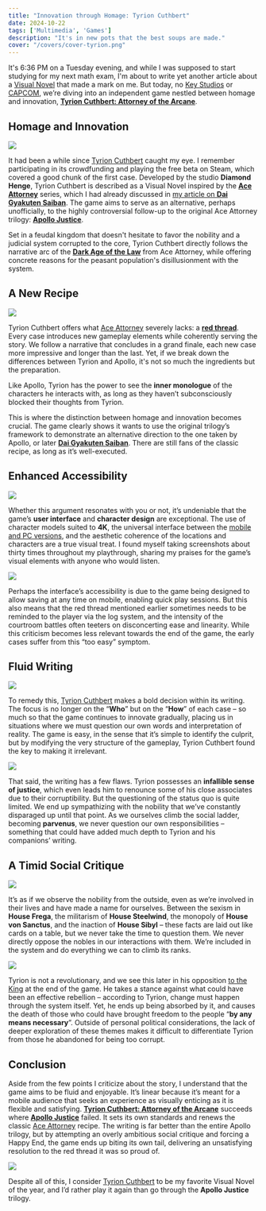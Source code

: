 ```yaml
---
title: "Innovation through Homage: Tyrion Cuthbert"
date: 2024-10-22
tags: ['Multimedia', 'Games']
description: "It's in new pots that the best soups are made."
cover: "/covers/cover-tyrion.png"
---
```


It's 6:36 PM on a Tuesday evening, and while I was supposed to start studying for my next math exam, I'm about to write yet another article about a [Visual Novel](https://en.wikipedia.org/wiki/Visual_novel) that made a mark on me. But today, no [Key Studios](https://en.wikipedia.org/wiki/Key_(company)) or [CAPCOM](https://en.wikipedia.org/wiki/Capcom), we’re diving into an independent game nestled between homage and innovation, [**Tyrion Cuthbert: Attorney of the Arcane**](https://store.steampowered.com/app/1590230/Tyrion_Cuthbert_Attorney_of_the_Arcane/).

## Homage and Innovation

![](<Tyrion+Close (1).png>)

It had been a while since [Tyrion Cuthbert](https://attorneyofthearcane.fandom.com/wiki/Tyrion_Cuthbert:_Attorney_of_the_Arcane) caught my eye. I remember participating in its crowdfunding and playing the free beta on Steam, which covered a good chunk of the first case. Developed by the studio **Diamond Henge**, Tyrion Cuthbert is described as a Visual Novel inspired by the [**Ace Attorney**](https://www.ace-attorney.com/) series, which I had already discussed in [my article on **Dai Gyakuten Saiban**](https://skoomaden.me/en/posts/dai-gyakuten-saiban). The game aims to serve as an alternative, perhaps unofficially, to the highly controversial follow-up to the original Ace Attorney trilogy: [**Apollo Justice**](https://en.wikipedia.org/wiki/Apollo_Justice:_Ace_Attorney).

Set in a feudal kingdom that doesn't hesitate to favor the nobility and a judicial system corrupted to the core, Tyrion Cuthbert directly follows the narrative arc of the [**Dark Age of the Law**](https://aceattorney.fandom.com/wiki/Dark_age_of_the_law) from Ace Attorney, while offering concrete reasons for the peasant population's disillusionment with the system.

## A New Recipe

![](image-204.png)

Tyrion Cuthbert offers what [Ace Attorney](https://www.ace-attorney.com/) severely lacks: a [**red thread**](https://www.linternaute.fr/dictionnaire/fr/definition/fil-rouge/). Every case introduces new gameplay elements while coherently serving the story. We follow a narrative that concludes in a grand finale, each new case more impressive and longer than the last. Yet, if we break down the differences between Tyrion and Apollo, it's not so much the ingredients but the preparation.

Like Apollo, Tyrion has the power to see the **inner monologue** of the characters he interacts with, as long as they haven’t subconsciously blocked their thoughts from Tyrion.

This is where the distinction between homage and innovation becomes crucial. The game clearly shows it wants to use the original trilogy’s framework to demonstrate an alternative direction to the one taken by Apollo, or later [**Dai Gyakuten Saiban**](https://skoomaden.me/en/posts/dai-gyakuten-saiban). There are still fans of the classic recipe, as long as it’s well-executed.

## Enhanced Accessibility

![](image-205.png)

Whether this argument resonates with you or not, it’s undeniable that the game’s **user interface** and **character design** are exceptional. The use of character models suited to **4K**, the universal interface between the [mobile and PC versions](https://vndb.org/v45489), and the aesthetic coherence of the locations and characters are a true visual treat. I found myself taking screenshots about thirty times throughout my playthrough, sharing my praises for the game’s visual elements with anyone who would listen.

![](image-206.png)

Perhaps the interface’s accessibility is due to the game being designed to allow saving at any time on mobile, enabling quick play sessions. But this also means that the red thread mentioned earlier sometimes needs to be reminded to the player via the log system, and the intensity of the courtroom battles often teeters on disconcerting ease and linearity. While this criticism becomes less relevant towards the end of the game, the early cases suffer from this “too easy” symptom.

## Fluid Writing

![](image-207.png)

To remedy this, [Tyrion Cuthbert](https://attorneyofthearcane.fandom.com/wiki/Tyrion_Cuthbert:_Attorney_of_the_Arcane) makes a bold decision within its writing. The focus is no longer on the “**Who**” but on the “**How**” of each case – so much so that the game continues to innovate gradually, placing us in situations where we must question our own words and interpretation of reality. The game is easy, in the sense that it’s simple to identify the culprit, but by modifying the very structure of the gameplay, Tyrion Cuthbert found the key to making it irrelevant.

![](image-208.png)

That said, the writing has a few flaws. Tyrion possesses an **infallible sense of justice**, which even leads him to renounce some of his close associates due to their corruptibility. But the questioning of the status quo is quite limited. We end up sympathizing with the nobility that we’ve constantly disparaged up until that point. As we ourselves climb the social ladder, becoming **parvenus**, we never question our own responsibilities – something that could have added much depth to Tyrion and his companions’ writing.

## A Timid Social Critique

![](image-209.png)

It’s as if we observe the nobility from the outside, even as we’re involved in their lives and have made a name for ourselves. Between the sexism in **House Frega**, the militarism of **House Steelwind**, the monopoly of **House von Sanctus**, and the inaction of **House Sibyl** – these facts are laid out like cards on a table, but we never take the time to question them. We never directly oppose the nobles in our interactions with them. We’re included in the system and do everything we can to climb its ranks.

![](image-210.png)

Tyrion is not a revolutionary, and we see this later in his opposition [to the King](https://tyrion-cuthbert-attorney-of-the-arcane.fandom.com/wiki/Aster_de_Wyverngarde) at the end of the game. He takes a stance against what could have been an effective rebellion – according to Tyrion, change must happen through the system itself. Yet, he ends up being absorbed by it, and causes the death of those who could have brought freedom to the people “**by any means necessary**”. Outside of personal political considerations, the lack of deeper exploration of these themes makes it difficult to differentiate Tyrion from those he abandoned for being too corrupt.

## Conclusion

Aside from the few points I criticize about the story, I understand that the game aims to be fluid and enjoyable. It’s linear because it’s meant for a mobile audience that seeks an experience as visually enticing as it is flexible and satisfying. [**Tyrion Cuthbert: Attorney of the Arcane**](https://attorneyofthearcane.fandom.com/wiki/Tyrion_Cuthbert:_Attorney_of_the_Arcane) succeeds where [**Apollo Justice**](https://www.ace-attorney.com/aj-trilogy/) failed. It sets its own standards and renews the classic [Ace Attorney](https://www.ace-attorney.com/) recipe. The writing is far better than the entire Apollo trilogy, but by attempting an overly ambitious social critique and forcing a Happy End, the game ends up biting its own tail, delivering an unsatisfying resolution to the red thread it was so proud of.

![](image-211.png)

Despite all of this, I consider [Tyrion Cuthbert](https://attorneyofthearcane.fandom.com/wiki/Tyrion_Cuthbert:_Attorney_of_the_Arcane) to be my favorite Visual Novel of the year, and I’d rather play it again than go through the **Apollo Justice** trilogy.
